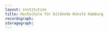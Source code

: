 ```yaml
---
layout: institution
title: Hochschule für bildende Künste Hamburg
recordsgraph: 
storagegraph: 
---
```

